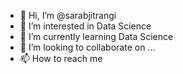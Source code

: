 - 👋 Hi, I’m @sarabjitrangi
- 👀 I’m interested in Data Science
- 🌱 I’m currently learning Data Science
- 💞️ I’m looking to collaborate on ...
- 📫 How to reach me 

<!---
sarabjitrangi/sarabjitrangi is a ✨ special ✨ repository because its `README.md` (this file) appears on your GitHub profile.
You can click the Preview link to take a look at your changes.
--->
